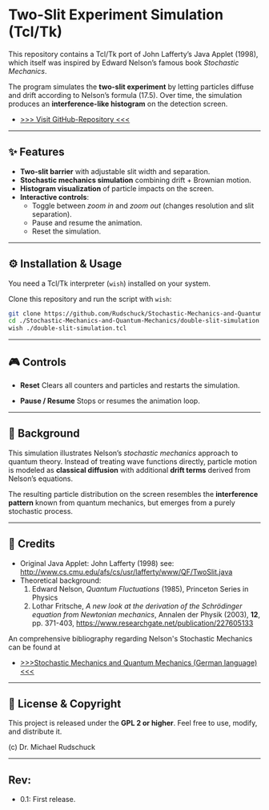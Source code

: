 # Two-Slit Experiment Simulation (Tcl/Tk)

This repository contains a Tcl/Tk port of John Lafferty’s Java Applet (1998), which itself was inspired by Edward Nelson’s famous book  *Stochastic Mechanics*.  

The program simulates the **two-slit experiment** by letting particles diffuse and drift according to Nelson’s formula (17.5). Over time, the simulation produces an **interference-like histogram** on the detection screen.



* [>>> Visit GitHub-Repository <<<](https://github.com/Rudschuck/Stochastic-Mechanics-and-Quantum-Mechanics/tree/main/double-slit-simulation)



---

## ✨ Features

- **Two-slit barrier** with adjustable slit width and separation.  
- **Stochastic mechanics simulation** combining drift + Brownian motion.  
- **Histogram visualization** of particle impacts on the screen.  
- **Interactive controls**:
  - Toggle between *zoom in* and *zoom out* (changes resolution and slit separation).  
  - Pause and resume the animation.  
  - Reset the simulation.  



---

## ⚙️ Installation & Usage

You need a Tcl/Tk interpreter (`wish`) installed on your system.

Clone this repository and run the script with `wish`:

```bash
git clone https://github.com/Rudschuck/Stochastic-Mechanics-and-Quantum-Mechanics.git
cd ./Stochastic-Mechanics-and-Quantum-Mechanics/double-slit-simulation
wish ./double-slit-simulation.tcl
```

---

## 🎮 Controls


* **Reset**
  Clears all counters and particles and restarts the simulation.

* **Pause / Resume**
  Stops or resumes the animation loop.

---

## 📖 Background

This simulation illustrates Nelson’s *stochastic mechanics* approach to quantum theory.
Instead of treating wave functions directly, particle motion is modeled as **classical diffusion** with additional **drift terms** derived from Nelson’s equations.

The resulting particle distribution on the screen resembles the **interference pattern** known from quantum mechanics, but emerges from a purely stochastic process.

---

## 🙏 Credits

* Original Java Applet: John Lafferty (1998)
  see: http://www.cs.cmu.edu/afs/cs/usr/lafferty/www/QF/TwoSlit.java
* Theoretical background: 
  1. Edward Nelson, *Quantum Fluctuations* (1985), Princeton Series in Physics
  2. Lothar Fritsche, *A new look at the derivation of the Schrödinger equation from Newtonian mechanics*, Annalen der Physik (2003), **12**, pp. 371-403, https://www.researchgate.net/publication/227605133
 
An comprehensive bibliography regarding Nelson's Stochastic Mechanics can be found at 
* [>>>Stochastic Mechanics and Quantum Mechanics (German language)<<<](https://github.com/Rudschuck/Stochastic-Mechanics-and-Quantum-Mechanics/raw/main/Stochastische_Mechanik_und_Quantenmechanik_latest.pdf)


---


## 📜 License & Copyright

This project is released under the **GPL 2 or higher**.
Feel free to use, modify, and distribute it.

(c) Dr. Michael Rudschuck
   

---

## Rev:
* 0.1: First release.



